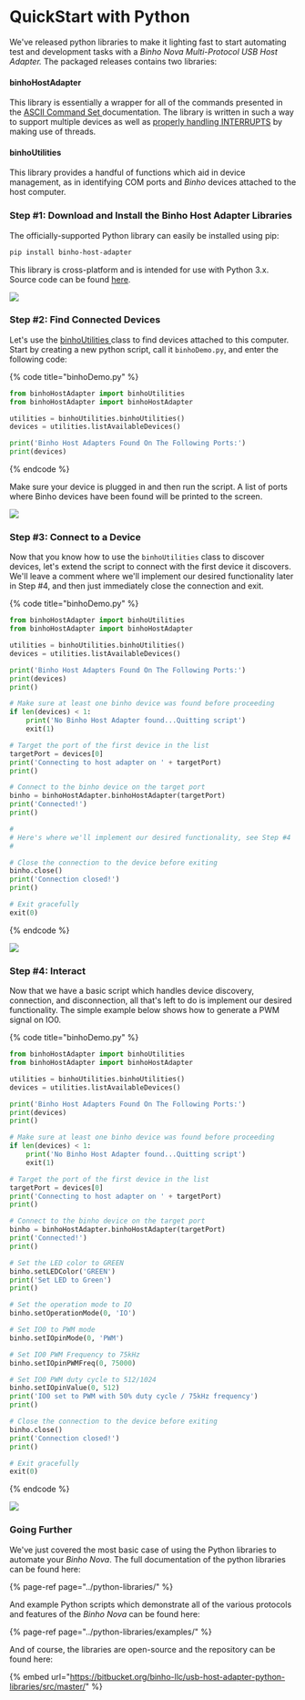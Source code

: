 # QuickStart with Python

We've released python libraries to make it lighting fast to start automating test and development tasks with a _Binho Nova Multi-Protocol USB Host Adapter._ The packaged releases contains two libraries:

#### binhoHostAdapter

This library is essentially a wrapper for all of the commands presented in the [ASCII Command Set ](https://support.binho.io/user-guide/ascii-interface)documentation. The library is written in such a way to support multiple devices as well as [properly handling INTERRUPTS](https://support.binho.io/user-guide/using-the-device/receiving-interrupts) by making use of threads.

#### binhoUtilities

This library provides a handful of functions which aid in device management, as in identifying COM ports and _Binho_ devices attached to the host computer.

### Step \#1: Download and Install the Binho Host Adapter Libraries

The officially-supported Python library can easily be installed using pip:

```bash
pip install binho-host-adapter
```

This library is cross-platform and is intended for use with Python 3.x. Source code can be found [here](https://bitbucket.org/binho-llc/usb-host-adapter-python-libraries/src/master/).

![](../.gitbook/assets/pip-install-binhohostadapter.gif)

### Step \#2: Find Connected Devices

Let's use the [binhoUtilities ](../python-libraries/binhoutilities.md)class to find devices attached to this computer. Start by creating a new python script, call it `binhoDemo.py`, and enter the following code:

{% code title="binhoDemo.py" %}
```python
from binhoHostAdapter import binhoUtilities
from binhoHostAdapter import binhoHostAdapter

utilities = binhoUtilities.binhoUtilities()
devices = utilities.listAvailableDevices()

print('Binho Host Adapters Found On The Following Ports:')
print(devices)
```
{% endcode %}

Make sure your device is plugged in and then run the script. A list of ports where Binho devices have been found will be printed to the screen.

![](../.gitbook/assets/python-findconnecteddevices.gif)

### Step \#3: Connect to a Device

Now that you know how to use the `binhoUtilities` class to discover devices, let's extend the script to connect with the first device it discovers. We'll leave a comment where we'll implement our desired functionality later in Step \#4, and then just immediately close the connection and exit.

{% code title="binhoDemo.py" %}
```python
from binhoHostAdapter import binhoUtilities
from binhoHostAdapter import binhoHostAdapter

utilities = binhoUtilities.binhoUtilities()
devices = utilities.listAvailableDevices()

print('Binho Host Adapters Found On The Following Ports:')
print(devices)
print()

# Make sure at least one binho device was found before proceeding
if len(devices) < 1:
    print('No Binho Host Adapter found...Quitting script')
    exit(1)

# Target the port of the first device in the list
targetPort = devices[0]
print('Connecting to host adapter on ' + targetPort)
print()

# Connect to the binho device on the target port
binho = binhoHostAdapter.binhoHostAdapter(targetPort)
print('Connected!')
print()

#
# Here's where we'll implement our desired functionality, see Step #4
#

# Close the connection to the device before exiting
binho.close()
print('Connection closed!')
print()

# Exit gracefully
exit(0)
```
{% endcode %}

![](../.gitbook/assets/python-connect-to-device.gif)

### Step \#4: Interact

Now that we have a basic script which handles device discovery, connection, and disconnection, all that's left to do is implement our desired functionality. The simple example below shows how to generate a PWM signal on IO0.

{% code title="binhoDemo.py" %}
```python
from binhoHostAdapter import binhoUtilities
from binhoHostAdapter import binhoHostAdapter

utilities = binhoUtilities.binhoUtilities()
devices = utilities.listAvailableDevices()

print('Binho Host Adapters Found On The Following Ports:')
print(devices)
print()

# Make sure at least one binho device was found before proceeding
if len(devices) < 1:
    print('No Binho Host Adapter found...Quitting script')
    exit(1)

# Target the port of the first device in the list
targetPort = devices[0]
print('Connecting to host adapter on ' + targetPort)
print()

# Connect to the binho device on the target port
binho = binhoHostAdapter.binhoHostAdapter(targetPort)
print('Connected!')
print()

# Set the LED color to GREEN
binho.setLEDColor('GREEN')
print('Set LED to Green')
print()

# Set the operation mode to IO
binho.setOperationMode(0, 'IO')

# Set IO0 to PWM mode
binho.setIOpinMode(0, 'PWM')

# Set IO0 PWM Frequency to 75kHz
binho.setIOpinPWMFreq(0, 75000)

# Set IO0 PWM duty cycle to 512/1024
binho.setIOpinValue(0, 512)
print('IO0 set to PWM with 50% duty cycle / 75kHz frequency')
print()

# Close the connection to the device before exiting
binho.close()
print('Connection closed!')
print()

# Exit gracefully
exit(0)
```
{% endcode %}

![](../.gitbook/assets/python-io-pwm.gif)

### Going Further

We've just covered the most basic case of using the Python libraries to automate your _Binho Nova_. The full documentation of the python libraries can be found here:

{% page-ref page="../python-libraries/" %}

And example Python scripts which demonstrate all of the various protocols and features of the _Binho Nova_ can be found here:

{% page-ref page="../python-libraries/examples/" %}

And of course, the libraries are open-source and the repository can be found here:

{% embed url="https://bitbucket.org/binho-llc/usb-host-adapter-python-libraries/src/master/" %}




